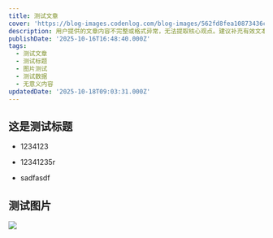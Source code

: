 ```yaml
---
title: 测试文章
cover: 'https://blog-images.codenlog.com/blog-images/562fd8fea10873436cae9b12646136c7.png'
description: 用户提供的文章内容不完整或格式异常，无法提取核心观点。建议补充有效文本信息以便生成准确摘要。
publishDate: '2025-10-16T16:48:40.000Z'
tags:
  - 测试文章
  - 测试标题
  - 图片测试
  - 测试数据
  - 无意义内容
updatedDate: '2025-10-18T09:03:31.000Z'
---
```





## 这是测试标题

+ 1234123

+ 12341235r

+ sadfasdf



## 测试图片

![](https://blog-images.codenlog.com/blog-images/d58ad5dad39acac38451c82c5d7460a2.png)



